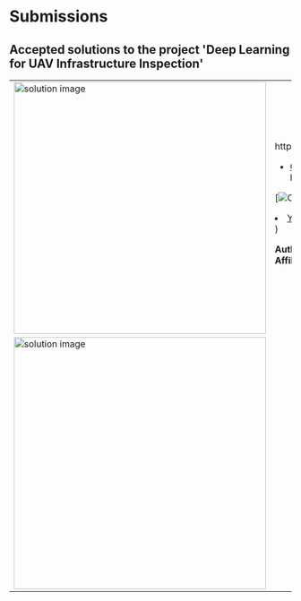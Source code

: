 # Submissions

## Accepted solutions to the project 'Deep Learning for UAV Infrastructure Inspection'
<table>
<tr class="odd">
<td width ="500">
<img src="Deep Learning for UAV Infrastructure Inspection" alt="solution image" width="450"/>
</td>
<td width ="500">
https://github.com/karthickai/Deep_Learning_for_UAV_Infrastructure_Inspection/blob/ed16d283419a9e3fc9ede4d093d4e788ccdd53dc/README_images/image_0.gif<br>
<ul>
<li><a href="Autonomous UAV for road cracks inspection/">GitHub repository</a></li>
https://github.com/karthickai/Deep_Learning_for_UAV_Infrastructure_Inspection</ul>

[![Open in MATLAB Online](https://www.mathworks.com/images/responsive/global/open-in-matlab-online.svg)](https://matlab.mathworks.com/open/github/v1?repo=<li><a href="https://www.youtube.com/watch?v=fIChAhNW8VY&list=PLn8PRpmsu08ogRonqegcx8xJCSSQO5yVX&index=5">YouTube video demo</a></li>)

**Author:** karthickai/Deep_Learning_for_UAV_Infrastructure_Inspection</br>
**Affiliation**  Karthick Pannerselvam
</td>
</tr>
<tr class="odd">
<td width ="500">
<img src="Veltech University" alt="solution image" width="450"/>
</td>
<td width ="500">
</table>
